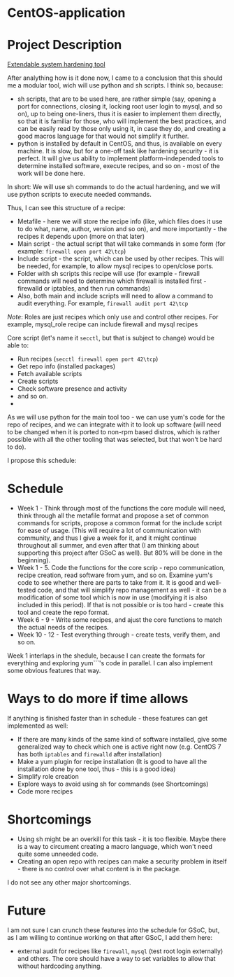# CentOS-application

# Project Description
[Extendable system hardening tool](http://wiki.centos.org/GSoC/2015/Ideas#sys-hardening-tool)

After analything how is it done now, I came to a conclusion that this should me a modular tool, wich will use python and sh scripts. I think so, because:

+ sh scripts, that are to be used here, are rather simple (say, opening a port for connections, closing it, locking root user login to mysql, and so on), up to being one-liners, thus it is easier to implement them directly, so that it is familiar for those, who will implement the best practices, and can be easily read by those only using it, in case they do, and creating a good macros language for that would not simplify it further.
+ python is installed by default in CentOS, and thus, is available on every machine. It is slow, but for a one-off task like hardening security - it is perfect. It will give us ability to implement platform-independed tools to determine installed software, execute recipes, and so on - most of the work will be done here.

In short: We will use sh commands to do the actual hardening, and we will use python scripts to execute needed commands. 

Thus, I can see this structure of a recipe:

+ Metafile - here we will store the recipe info (like, which files does it use to do what, name, author, version and so on), and more importantly - the recipes it depends upon (more on that later)
+ Main script - the actual script that will take commands in some form (for example: ```firewall open port 42\tcp```)
+ Include script - the script, which can be used by other recipes. This will be needed, for example, to allow mysql recipes to open/close ports.
+ Folder with sh scripts this recipe will use (for example - firewall commands will need to determine which firewall is installed first - firewalld or iptables, and then run commands)
+ Also, both main and include scripts will need to allow a command to audit everything. For example, ```firewall audit port 42\tcp```

_Note_: Roles are just recipes which only use and control other recipes. For example, mysql_role recipe can include firewall and mysql recipes

Core script (let's name it ```secctl```, but that is subject to change) would be able to:
+ Run recipes (```secctl firewall open port 42\tcp```)
+ Get repo info (installed packages)
+ Fetch available scripts
+ Create scripts
+ Check software presence and activity
+ and so on.
+ 
As we will use python for the main tool too - we can use yum's code for the repo of recipes, and we can integrate with it to look up software (will need to be changed when it is ported to non-rpm based distros, which is rather possible with all the other tooling that was selected, but that won't be hard to do).

I propose this schedule:
# Schedule

+ Week 1 - Think through most of the functions the core module will need, think through all the metafile format and propose a set of common commands for scripts, propose a common format for the include script for ease of usage. (This will require a lot of communication with community, and thus I give a week for it, and it might continue throughout all summer, and even after that (I am thinking about supporting this project after GSoC as well). But 80% will be done in the beginning).
+ Week 1 - 5. Code the functions for the core scrip - repo communication, recipe creation, read software from yum, and so on. Examine yum's code to see whether there are parts to take from it. It is good and well-tested code, and that will simplify repo management as well - it can be a modification of some tool which is now in use (modifying it is also included in this period). If that is not possible or is too hard - create this tool and create the repo format.
+ Week 6 - 9 - Write some recipes, and ajust the core functions to match the actual needs of the recipes.
+ Week 10 - 12 - Test everything through - create tests, verify them, and so on.

Week 1 interlaps in the shedule, because I can create the formats for everything and exploring yum```'s code in parallel. I can also implement some obvious features that way.

# Ways to do more if time allows

If anything is finished faster than in schedule - these features can get implemented as well:
+ If there are many kinds of the same kind of software installed, give some generalized way to check which one is active right now (e.g. CentOS 7 has both ```iptables``` and ```firewalld``` after installation)
+ Make a yum plugin for recipe installation (It is good to have all the installation done by one tool, thus - this is a good idea)
+ Simplify role creation
+ Explore ways to avoid using sh for commands (see Shortcomings)
+ Code more recipes

# Shortcomings

+ Using sh might be an overkill for this task - it is too flexible. Maybe there is a way to circument creating a macro language, which won't need quite some unneeded code.
+ Creating an open repo with recipes can make a security problem in itself - there is no control over what content is in the package.

I do not see any other major shortcomings.

# Future

I am not sure I can crunch these features into the schedule for GSoC, but, as I am willing to continue working on that after GSoC, I add them here:

+ external audit for recipes like ```firewall```, ```mysql``` (test root login externally) and others. The core should have a way to set variables to allow that without hardcoding anything.
